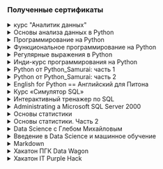 ### Полученные сертификаты

<details>
<summary>курс "Аналитик данных"</summary>
  
[Ссылка на сертификат](https://lab.karpov.courses/certificate/2136b186-a820-4b6d-8085-e82ff8ced682/)

![Изображение](DA_ru.jpg)
[Пройденные модули и темы](DA_ru_sprav.pdf)
</details>

<details>
<summary>Основы анализа данных в Python</summary>
  
[Ссылка на сертификат](https://stepik.org/cert/2128295)

![Изображение](https://stepik.org/certificate/19162fe7fd1b57890e5eda973a0641255fc76a56.png)
</details>

<details>
<summary>Программирование на Python</summary>
  
[Ссылка на сертификат](https://stepik.org/cert/1771890)

![Изображение](https://stepik.org/certificate/3dd5148c13262e068112827eec861178c08f6edb.png)
</details>

<details>
<summary>Функциональное программирование на Python</summary>
  
[Ссылка на сертификат](https://stepik.org/cert/2589384)

![Изображение](https://stepik.org/certificate/a5564e3120815f4a241edc395d6b553a486b4cd3.png)
</details>

<details>
<summary>Регулярные выражения в Python</summary>
  
[Ссылка на сертификат](https://stepik.org/cert/2094576)

![Изображение](https://stepik.org/certificate/099267e39b2bfbd355715faba52b432ee1b0a752.png)
</details>

<details>
<summary>Инди-курс программирования на Python</summary>
  
[Ссылка на сертификат](https://stepik.org/cert/2029144)

![Изображение](https://stepik.org/certificate/c2d463e290cb7c00a6fd4171b30f836895feaf75.png)
</details>

<details>
<summary>Python от Python_Samurai: часть 1</summary>
  
[Ссылка на сертификат](https://stepik.org/cert/2511297)

![Изображение](https://stepik.org/certificate/7a5a81fe5635d2817d270c4a66d00b407063ac72.png)
</details>

<details>
<summary>Python от Python_Samurai: часть 2</summary>
  
[Ссылка на сертификат](https://stepik.org/cert/2545589)

![Изображение](https://stepik.org/certificate/7205e8311e0a66854da4f5f87b6927e3c4ce0328.png)
</details>

<details>
<summary>English for Python == Английский для Питона</summary>
  
[Ссылка на сертификат](https://stepik.org/cert/2446670)

![Изображение](https://stepik.org/certificate/97f87ec4f2d4fb05913fbada7332a05efdb2dca6.png)
</details>

<details>
<summary>Курс «Симулятор SQL»</summary>
  
[Ссылка на сертификат](https://lab.karpov.courses/certificate/79276846-96f3-44d9-a4cd-f3503bac22dc/)

![Изображение](Karpov_Симулятор_SQL_ru.jpg)
</details>

<details>
<summary>Интерактивный тренажер по SQL</summary>
  
[Ссылка на сертификат](https://stepik.org/cert/2041692)

![Изображение](https://stepik.org/certificate/18836e28e680b6f092666c066ca9830f7b3c39e0.png)
</details>

<details>
<summary>Administrating a Microsoft SQL Server 2000</summary>

![Изображение](sert_SQL_serv2K.jpg)
</details>

<details>
<summary>Основы статистики</summary>
  
[Ссылка на сертификат](https://stepik.org/cert/1729653)

![Изображение](https://stepik.org/certificate/f00a96c473130a328c00b343dafe063127853943.png)
</details>

<details>
<summary>Основы статистики. Часть 2</summary>
  
[Ссылка на сертификат](https://stepik.org/cert/1809967)

![Изображение](https://stepik.org/certificate/3c4a2d9bd03cca7d40b7c9d6eceb50f54aed532a.png)
</details>

<details>
<summary>Data Science с Глебом Михайловым</summary>
  
[Ссылка на сертификат](https://stepik.org/cert/2034093)

![Изображение](https://stepik.org/certificate/fed4278f6c6f31c3b3204f8511040056db7b3343.png)
</details>

<details>
<summary>Введение в Data Science и машинное обучение</summary>
  
[Ссылка на сертификат](https://stepik.org/cert/1968566)

![Изображение](https://stepik.org/certificate/bcf535ecc455c415fbc02d75119b31459dd690d5.png)
</details>

<details>
<summary>Markdown</summary>
  
[Ссылка на сертификат](https://stepik.org/cert/2521813)

![Изображение](https://stepik.org/certificate/a909bd8a83b8df51a78f019667a44e70306354a4.png)
</details>

<details>
<summary>Хакатон ПГК Data Wagon</summary>
  
[Ссылка на сертификат](sert_Hakaton-PGK.pdf)

![Изображение](sert_Hakaton-PGK.jpg)
</details>

<details>
<summary>Хакатон IT Purple Hack</summary>
  
[Ссылка на сертификат](sert_Hakaton-Purple.pdf)

![Изображение](sert_Hakaton-Purple.jpg)
</details>
